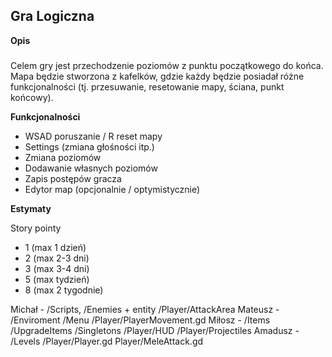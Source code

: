 Gra Logiczna
----

**Opis**
### 

Celem gry jest przechodzenie poziomów z punktu początkowego do końca. Mapa będzie stworzona z kafelków, gdzie każdy będzie posiadał różne funkcjonalności (tj. przesuwanie, resetowanie mapy, ściana, punkt końcowy).


**Funkcjonalności**

- WSAD poruszanie / R reset mapy
- Settings (zmiana głośności itp.)
- Zmiana poziomów
- Dodawanie własnych poziomów
- Zapis postępów gracza
- Edytor map (opcjonalnie / optymistycznie)

**Estymaty**

Story pointy
- 1 (max 1 dzień)
- 2 (max 2-3 dni)
- 3 (max 3-4 dni)
- 5 (max tydzień)
- 8 (max 2 tygodnie)


Michał - /Scripts, /Enemies + entity /Player/AttackArea
Mateusz - /Enviroment /Menu /Player/PlayerMovement.gd
Miłosz - /Items /UpgradeItems /Singletons /Player/HUD /Player/Projectiles
Amadusz - /Levels /Player/Player.gd Player/MeleAttack.gd